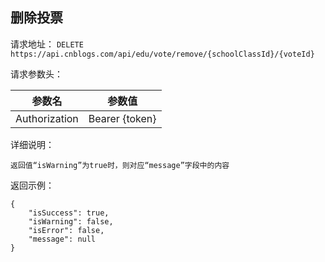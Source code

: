 ## 删除投票

请求地址：
`DELETE https://api.cnblogs.com/api/edu/vote/remove/{schoolClassId}/{voteId}`

请求参数头：

|参数名|参数值|
|:---:|:---:|
|Authorization|Bearer {token}|


详细说明：
```
返回值“isWarning”为true时，则对应“message”字段中的内容

```

返回示例：
```
{
    "isSuccess": true,
    "isWarning": false,
    "isError": false,
    "message": null
}
```


